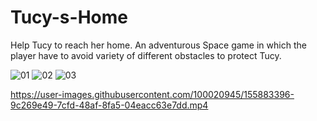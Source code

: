 # Tucy-s-Home
 Help Tucy to reach her home. An adventurous Space game in which the player have to avoid variety of different obstacles to protect Tucy.
 
 ![01](https://user-images.githubusercontent.com/100020945/155883257-a8e892ef-f029-47d5-b8ed-56a86d7c25d5.png)
![02](https://user-images.githubusercontent.com/100020945/155883266-4804e563-120a-4a49-91af-d2a12bff053d.png)
![03](https://user-images.githubusercontent.com/100020945/155883269-9c6d5447-65f4-4ad0-88ea-c1fc75c74377.png)


https://user-images.githubusercontent.com/100020945/155883396-9c269e49-7cfd-48af-8fa5-04eacc63e7dd.mp4

